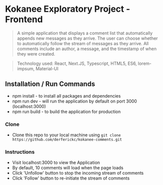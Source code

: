 # Kokanee Exploratory Project - Frontend

> A simple application that displays a comment list that automatically appends new messages as they arrive. The user can choose whether to automatically follow the stream of messages as they arrive. All comments include an author, a message, and the timestamp of when they were created.

> Technology used: React, Next.JS, Typescript, HTML5, ES6, lorem-impsum, Material-UI

## Installation / Run Commands

- npm install - to install all packages and dependencies
- npm run dev - will run the application by default on port 3000 (localhost:3000)
- npm run build - to build the application for production

### Clone

- Clone this repo to your local machine using `git clone https://github.com/derferickc/kokanee-comments.git`

### Instructions

- Visit localhost:3000 to view the Application
- By default, 10 comments will load when the page loads
- Click 'Unfollow' button to stop the incoming stream of comments
- Click 'Follow' button to re-initiate the stream of comments